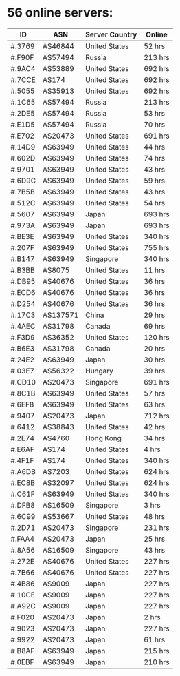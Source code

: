 # 56 online servers:

| ID | ASN | Server Country | Online |
| ------ | ------ | ------ | ------ |
| #.3769 | AS46844 | United States | 52 hrs |
| #.F90F | AS57494 | Russia | 213 hrs |
| #.9AC4 | AS53889 | United States | 692 hrs |
| #.7CCE | AS174 | United States | 692 hrs |
| #.5055 | AS35913 | United States | 692 hrs |
| #.1C65 | AS57494 | Russia | 213 hrs |
| #.2DE5 | AS57494 | Russia | 53 hrs |
| #.E1D5 | AS57494 | Russia | 70 hrs |
| #.E702 | AS20473 | United States | 691 hrs |
| #.14D9 | AS63949 | United States | 44 hrs |
| #.602D | AS63949 | United States | 74 hrs |
| #.9701 | AS63949 | United States | 43 hrs |
| #.6D9C | AS63949 | United States | 59 hrs |
| #.7B5B | AS63949 | United States | 43 hrs |
| #.512C | AS63949 | United States | 54 hrs |
| #.5607 | AS63949 | Japan | 693 hrs |
| #.973A | AS63949 | Japan | 693 hrs |
| #.BE3E | AS63949 | United States | 340 hrs |
| #.207F | AS63949 | United States | 755 hrs |
| #.B147 | AS63949 | Singapore | 340 hrs |
| #.B3BB | AS8075 | United States | 11 hrs |
| #.DB95 | AS40676 | United States | 36 hrs |
| #.ECD6 | AS40676 | United States | 36 hrs |
| #.D254 | AS40676 | United States | 36 hrs |
| #.17C3 | AS137571 | China | 29 hrs |
| #.4AEC | AS31798 | Canada | 69 hrs |
| #.F3D9 | AS36352 | United States | 120 hrs |
| #.B6E3 | AS31798 | Canada | 20 hrs |
| #.24E2 | AS63949 | Japan | 30 hrs |
| #.03E7 | AS56322 | Hungary | 39 hrs |
| #.CD10 | AS20473 | Singapore | 691 hrs |
| #.8C1B | AS63949 | United States | 57 hrs |
| #.6EF8 | AS63949 | United States | 63 hrs |
| #.9407 | AS20473 | Japan | 712 hrs |
| #.6412 | AS38843 | United States | 42 hrs |
| #.2E74 | AS4760 | Hong Kong | 34 hrs |
| #.E6AF | AS174 | United States | 4 hrs |
| #.4F1F | AS174 | United States | 340 hrs |
| #.A6DB | AS7203 | United States | 624 hrs |
| #.EC8B | AS32097 | United States | 624 hrs |
| #.C61F | AS63949 | United States | 340 hrs |
| #.DFB8 | AS16509 | Singapore | 3 hrs |
| #.6C99 | AS53667 | United States | 48 hrs |
| #.2D71 | AS20473 | Singapore | 231 hrs |
| #.FAA4 | AS20473 | Japan | 25 hrs |
| #.8A56 | AS16509 | Singapore | 43 hrs |
| #.272E | AS40676 | United States | 227 hrs |
| #.7B66 | AS40676 | United States | 227 hrs |
| #.4B86 | AS9009 | Japan | 227 hrs |
| #.10CE | AS9009 | Japan | 227 hrs |
| #.A92C | AS9009 | Japan | 227 hrs |
| #.F020 | AS20473 | Japan | 2 hrs |
| #.9023 | AS20473 | Japan | 227 hrs |
| #.9922 | AS20473 | Japan | 61 hrs |
| #.B8AF | AS63949 | Japan | 215 hrs |
| #.0EBF | AS63949 | Japan | 210 hrs |

